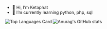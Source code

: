 - 👋 Hi, I’m Ketaphat
- 🌱 I’m currently learning python, php, sql 

![Top Languages Card](https://github-readme-stats.vercel.app/api/top-langs/?username=keta410)
![Anurag's GitHub stats](https://github-readme-stats.vercel.app/api?username=keta410ow_icons=true&bg_color=00000000)
